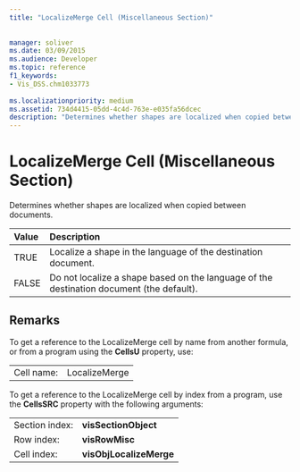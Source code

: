 ```yaml
---
title: "LocalizeMerge Cell (Miscellaneous Section)"
 
 
manager: soliver
ms.date: 03/09/2015
ms.audience: Developer
ms.topic: reference
f1_keywords:
- Vis_DSS.chm1033773
 
ms.localizationpriority: medium
ms.assetid: 734d4415-05dd-4c4d-763e-e035fa56dcec
description: "Determines whether shapes are localized when copied between documents."
---
```


# LocalizeMerge Cell (Miscellaneous Section)

Determines whether shapes are localized when copied between documents.
  
|**Value**|**Description**|
|:-----|:-----|
| TRUE  <br/> | Localize a shape in the language of the destination document.  <br/> |
| FALSE  <br/> | Do not localize a shape based on the language of the destination document (the default).  <br/> |
   
## Remarks

To get a reference to the LocalizeMerge cell by name from another formula, or from a program using the **CellsU** property, use: 
  
|||
|:-----|:-----|
| Cell name:  <br/> | LocalizeMerge  <br/> |
   
To get a reference to the LocalizeMerge cell by index from a program, use the **CellsSRC** property with the following arguments: 
  
|||
|:-----|:-----|
| Section index:  <br/> |**visSectionObject** <br/> |
| Row index:  <br/> |**visRowMisc** <br/> |
| Cell index:  <br/> |**visObjLocalizeMerge** <br/> |
   


